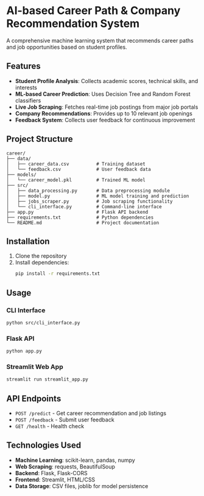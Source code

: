 # AI-based Career Path & Company Recommendation System

A comprehensive machine learning system that recommends career paths and job opportunities based on student profiles.

## Features

- **Student Profile Analysis**: Collects academic scores, technical skills, and interests
- **ML-based Career Prediction**: Uses Decision Tree and Random Forest classifiers
- **Live Job Scraping**: Fetches real-time job postings from major job portals
- **Company Recommendations**: Provides up to 10 relevant job openings
- **Feedback System**: Collects user feedback for continuous improvement

## Project Structure

```
career/
├── data/
│   ├── career_data.csv          # Training dataset
│   └── feedback.csv             # User feedback data
├── models/
│   └── career_model.pkl         # Trained ML model
├── src/
│   ├── data_processing.py       # Data preprocessing module
│   ├── model.py                 # ML model training and prediction
│   ├── jobs_scraper.py          # Job scraping functionality
│   └── cli_interface.py         # Command-line interface
├── app.py                       # Flask API backend
├── requirements.txt             # Python dependencies
└── README.md                    # Project documentation
```

## Installation

1. Clone the repository
2. Install dependencies:
   ```bash
   pip install -r requirements.txt
   ```

## Usage

### CLI Interface
```bash
python src/cli_interface.py
```

### Flask API
```bash
python app.py
```

### Streamlit Web App
```bash
streamlit run streamlit_app.py
```

## API Endpoints

- `POST /predict` - Get career recommendation and job listings
- `POST /feedback` - Submit user feedback
- `GET /health` - Health check

## Technologies Used

- **Machine Learning**: scikit-learn, pandas, numpy
- **Web Scraping**: requests, BeautifulSoup
- **Backend**: Flask, Flask-CORS
- **Frontend**: Streamlit, HTML/CSS
- **Data Storage**: CSV files, joblib for model persistence
